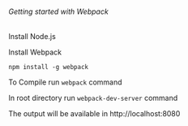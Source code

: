 ###### Getting started with Webpack ######


Install Node.js



Install Webpack

```npm install -g webpack```



To Compile run ```webpack``` command



In root directory run ```webpack-dev-server``` command



The output will be available in http://localhost:8080






